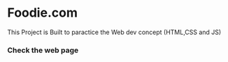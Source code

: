 # Foodie.com
This Project is Built to paractice the Web dev concept (HTML,CSS and JS)

<h3>Check the web page<h3>
<a><https://foodie-online1.netlify.app//a>

